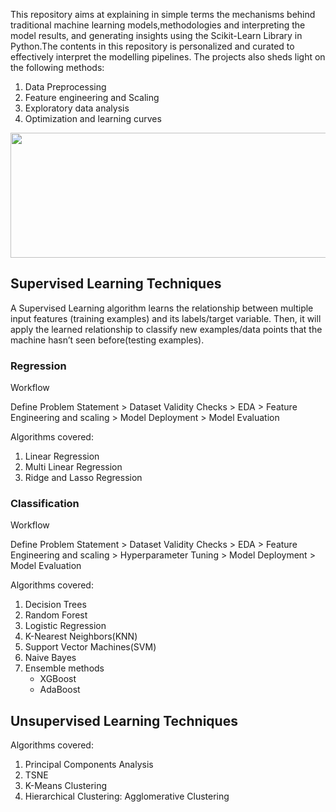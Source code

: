 This repository aims at explaining in simple terms the mechanisms behind traditional machine learning models,methodologies and interpreting the model results, and generating insights using the Scikit-Learn Library in Python.The contents in this repository is personalized and curated to effectively interpret the modelling pipelines. The projects also sheds light on the following methods:

1. Data Preprocessing
2. Feature engineering and Scaling  
3. Exploratory data analysis
4. Optimization and learning curves

<p align="center">
<img src="https://i.imgur.com/dkaSdQ1.png" width="550" height="200" />
</p>




## Supervised Learning Techniques

A Supervised Learning algorithm learns the relationship between multiple input features (training examples) and its labels/target variable. Then, it will apply the learned relationship to classify new examples/data points that the machine hasn’t seen before(testing examples).

### Regression

Workflow 

Define Problem Statement > Dataset Validity Checks > EDA > Feature Engineering and scaling > Model Deployment > Model Evaluation

Algorithms covered:
1. Linear Regression
2. Multi Linear Regression
3. Ridge and Lasso Regression


### Classification

Workflow

Define Problem Statement > Dataset Validity Checks > EDA > Feature Engineering and scaling > Hyperparameter Tuning > Model Deployment > Model Evaluation

Algorithms covered:
1. Decision Trees
2. Random Forest
3. Logistic Regression
4. K-Nearest Neighbors(KNN)
5. Support Vector Machines(SVM)
6. Naive Bayes 
7. Ensemble methods
   - XGBoost
   - AdaBoost

## Unsupervised Learning Techniques

Algorithms covered:
1. Principal Components Analysis
2. TSNE
3. K-Means Clustering
4. Hierarchical Clustering: Agglomerative Clustering
